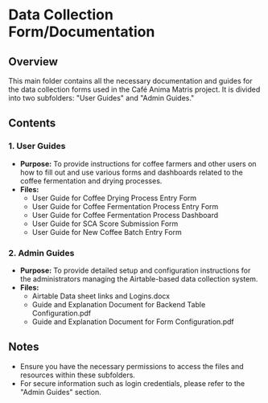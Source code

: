 # Data Collection Form/Documentation

## Overview

This main folder contains all the necessary documentation and guides for the data collection forms used in the Café Anima Matris project. It is divided into two subfolders: "User Guides" and "Admin Guides."

## Contents

### 1. User Guides
- **Purpose:** To provide instructions for coffee farmers and other users on how to fill out and use various forms and dashboards related to the coffee fermentation and drying processes.
- **Files:**
  - User Guide for Coffee Drying Process Entry Form
  - User Guide for Coffee Fermentation Process Entry Form
  - User Guide for Coffee Fermentation Process Dashboard
  - User Guide for SCA Score Submission Form
  - User Guide for New Coffee Batch Entry Form

### 2. Admin Guides
- **Purpose:** To provide detailed setup and configuration instructions for the administrators managing the Airtable-based data collection system.
- **Files:**
  - Airtable Data sheet links and Logins.docx
  - Guide and Explanation Document for Backend Table Configuration.pdf
  - Guide and Explanation Document for Form Configuration.pdf

## Notes
- Ensure you have the necessary permissions to access the files and resources within these subfolders.
- For secure information such as login credentials, please refer to the "Admin Guides" section.


